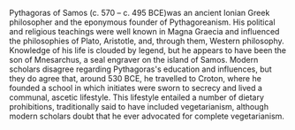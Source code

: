 <!--
title:       Pythagoras
subtitle:    570 – 495 BCE
from:        -570
to:          -495
short:       Pythagoras of Samos was an ancient Ionian Greek philosopher and the eponymous founder of Pythagoreanism
imageUrl:    https://upload.wikimedia.org/wikipedia/commons/1/1a/Kapitolinischer_Pythagoras_adjusted.jpg
wikiUrl:     https://en.wikipedia.org/wiki/Pythagoras
-->


Pythagoras of Samos (c. 570 – c. 495 BCE)was an ancient Ionian Greek philosopher and the eponymous founder of Pythagoreanism. His political and religious teachings were well known in Magna Graecia and influenced the philosophies of Plato, Aristotle, and, through them, Western philosophy. Knowledge of his life is clouded by legend, but he appears to have been the son of Mnesarchus, a seal engraver on the island of Samos. Modern scholars disagree regarding Pythagoras's education and influences, but they do agree that, around 530 BCE, he travelled to Croton, where he founded a school in which initiates were sworn to secrecy and lived a communal, ascetic lifestyle. This lifestyle entailed a number of dietary prohibitions, traditionally said to have included vegetarianism, although modern scholars doubt that he ever advocated for complete vegetarianism.